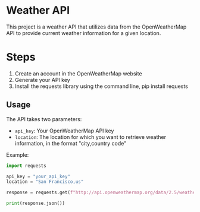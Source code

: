 # Weather API

This project is a weather API that utilizes data from the OpenWeatherMap API to provide current weather information for a given location.

# Steps
1. Create an account in the OpenWeatherMap website
2. Generate your API key
3. Install the requests library using the command line, pip install requests

## Usage

The API takes two parameters:
- `api_key`: Your OpenWeatherMap API key
- `location`: The location for which you want to retrieve weather information, in the format "city,country code"

Example:
```python
import requests

api_key = "your_api_key"
location = "San Francisco,us"

response = requests.get(f"http://api.openweathermap.org/data/2.5/weather?q={location}&appid={api_key}")

print(response.json())
